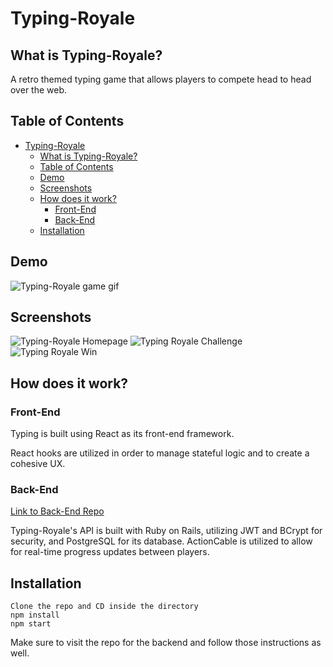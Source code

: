 # Typing-Royale

## What is Typing-Royale?

A retro themed typing game that allows players to compete head to head over the web.

## Table of Contents

- [Typing-Royale](#typing-royale)
  - [What is Typing-Royale?](#what-is-typing-royale)
  - [Table of Contents](#table-of-contents)
  - [Demo](#demo)
  - [Screenshots](#screenshots)
  - [How does it work?](#how-does-it-work)
    - [Front-End](#front-end)
    - [Back-End](#back-end)
  - [Installation](#installation)

## Demo

![Typing-Royale game gif](https://i.imgur.com/eEvdXsb.gif)

## Screenshots

![Typing-Royale Homepage](https://i.imgur.com/QXsQMMZ.png)
![Typing Royale Challenge](https://i.imgur.com/F40B0i0.png)
![Typing Royale Win](https://i.imgur.com/F40B0i0.png)

## How does it work?

### Front-End
Typing is built using React as its front-end framework.

React hooks are utilized in order to manage stateful logic and to create a cohesive UX.


### Back-End
[Link to Back-End Repo](https://github.com/wukrit/typing-royale-backend)

Typing-Royale's API is built with Ruby on Rails, utilizing JWT and BCrypt for security, and PostgreSQL for its database. ActionCable is utilized to allow for real-time progress updates between players.

## Installation

    Clone the repo and CD inside the directory
    npm install
    npm start

Make sure to visit the repo for the backend and follow those instructions as well.
